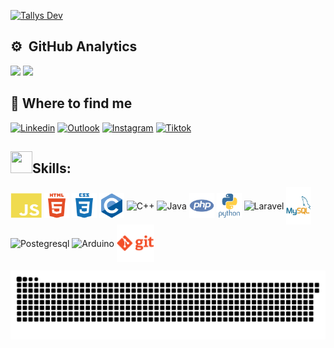 
[![Tallys Dev](https://user-images.githubusercontent.com/91434644/184407543-c19531af-caf6-4bf4-a0ce-082975b9cfe6.gif)](https://www.canva.com/design/DAFI-AiIj00/BIDsNZV5YCQy-2bP6AAHjA/view?utm_content=DAFI-AiIj00&utm_campaign=designshare&utm_medium=link2&utm_source=sharebutton)


<h2> ⚙️ &nbsp;GitHub Analytics </h2>
<div>
	<img height="180em" src="https://github-readme-stats.vercel.app/api?username=Tallys-Aureliano&show_icons=true&theme=codeSTACKr"/>
 	<img height="180em" src="https://github-readme-stats.vercel.app/api/top-langs/?username=Tallys-Aureliano&layout=compact&theme=codeSTACKr"/>
</div>

<h2> 🤸 Where to find me </h2>
	
[![Linkedin](https://img.shields.io/badge/LinkedIn-0077B5?style=for-the-badge&logo=linkedin&logoColor=white)](https://www.linkedin.com/in/tallys-aureliano-91539821b/)
[![Outlook](https://img.shields.io/badge/Microsoft_Outlook-0078D4?style=for-the-badge&logo=microsoft-outlook&logoColor=white)](mailto:tallysaureliano@outlook.com)
[![Instagram](https://img.shields.io/badge/Instagram-E4405F?style=for-the-badge&logo=instagram&logoColor=white)](https://instagram.com/tallys_aureliano?utm_medium=copy_link)
[![Tiktok](https://img.shields.io/badge/TikTok-000000?style=for-the-badge&logo=tiktok&logoColor=white)](https://www.tiktok.com/@tallysau?is_from_webapp=1&sender_device=pc)

<h2><img src="https://media.giphy.com/media/tZIxqCNZhC9YKasYf7/giphy.gif" width="35px" height="35px">Skills:</h2>
  <div>
	<img align="center" alt="Js" height="40" width="50" src="https://raw.githubusercontent.com/devicons/devicon/master/icons/javascript/javascript-plain.svg">
	<img align="center" alt="HTML" height="40" width="40" src="https://raw.githubusercontent.com/devicons/devicon/master/icons/html5/html5-plain-wordmark.svg">
	<img align="center" alt="CSS" height="40" width="40" src="https://raw.githubusercontent.com/devicons/devicon/master/icons/css3/css3-plain-wordmark.svg">
	<img align="center" alt="C" height="40" width="40" src="https://github.com/devicons/devicon/blob/master/icons/c/c-original.svg">
	<img align="center" alt="C++" height="40" width="40" src="https://cdn.jsdelivr.net/gh/devicons/devicon/icons/cplusplus/cplusplus-original.svg"">
	<img align="center" alt="Java" height="40" width="40" src="https://cdn.jsdelivr.net/gh/devicons/devicon/icons/java/java-plain-wordmark.svg" >
	<img align="center" alt="PHP" height="40" width="40" src="https://github.com/devicons/devicon/blob/master/icons/php/php-plain.svg">
	<img align="center" alt="Python" height="40" width="40" src="https://github.com/devicons/devicon/blob/master/icons/python/python-original-wordmark.svg">
	<img align="center" alt="Laravel" height="35" width="35" src="https://cdn.jsdelivr.net/gh/devicons/devicon/icons/laravel/laravel-plain-wordmark.svg">
	<img align="center" alt="Mysql" height="60" width="40" src="https://raw.githubusercontent.com/devicons/devicon/master/icons/mysql/mysql-original-wordmark.svg">
	<img align="center" alt="Postegresql" height="60" width="40" src="https://cdn.jsdelivr.net/gh/devicons/devicon/icons/postgresql/postgresql-plain-wordmark.svg" />
	<img align="center" alt="Arduino" height="40" width="40" src="https://cdn.jsdelivr.net/gh/devicons/devicon/icons/arduino/arduino-original-wordmark.svg">
	<img align="center" alt="git" height="60" width="60" src="https://github.com/devicons/devicon/blob/master/icons/git/git-plain-wordmark.svg">

</div>

![Snake animation](https://github.com/Tallys-Aureliano/Tallys-Aureliano/blob/output/github-contribution-grid-snake.svg)

